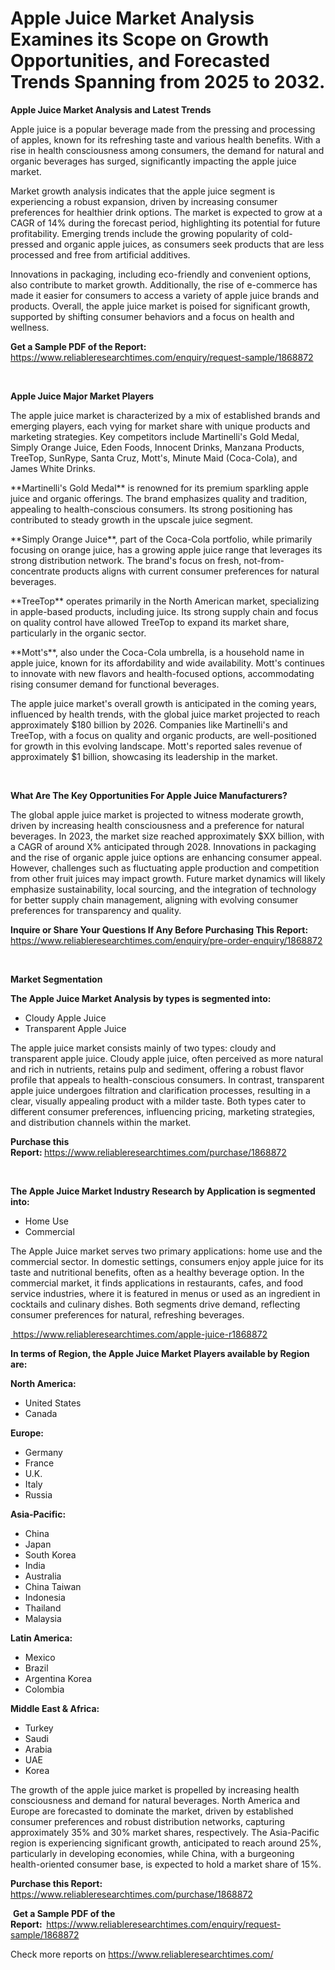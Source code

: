 <p><h1>Apple Juice Market Analysis Examines its Scope on Growth Opportunities, and Forecasted Trends Spanning from 2025 to 2032.</h1></p><p><strong>Apple Juice Market Analysis and Latest Trends</strong></p>
<p><p>Apple juice is a popular beverage made from the pressing and processing of apples, known for its refreshing taste and various health benefits. With a rise in health consciousness among consumers, the demand for natural and organic beverages has surged, significantly impacting the apple juice market.</p><p>Market growth analysis indicates that the apple juice segment is experiencing a robust expansion, driven by increasing consumer preferences for healthier drink options. The market is expected to grow at a CAGR of 14% during the forecast period, highlighting its potential for future profitability. Emerging trends include the growing popularity of cold-pressed and organic apple juices, as consumers seek products that are less processed and free from artificial additives.</p><p>Innovations in packaging, including eco-friendly and convenient options, also contribute to market growth. Additionally, the rise of e-commerce has made it easier for consumers to access a variety of apple juice brands and products. Overall, the apple juice market is poised for significant growth, supported by shifting consumer behaviors and a focus on health and wellness.</p></p>
<p><strong>Get a Sample PDF of the Report:&nbsp;</strong> <a href="https://www.reliableresearchtimes.com/enquiry/request-sample/1868872?utm_campaign=2284&utm_medium=2&utm_source=Github&utm_content=ia&utm_term=14022025&utm_id=apple-juice">https://www.reliableresearchtimes.com/enquiry/request-sample/1868872</a></p>
<p>&nbsp;</p>
<p><strong>Apple Juice Major Market Players</strong></p>
<p><p>The apple juice market is characterized by a mix of established brands and emerging players, each vying for market share with unique products and marketing strategies. Key competitors include Martinelli's Gold Medal, Simply Orange Juice, Eden Foods, Innocent Drinks, Manzana Products, TreeTop, SunRype, Santa Cruz, Mott's, Minute Maid (Coca-Cola), and James White Drinks.</p><p>**Martinelli's Gold Medal** is renowned for its premium sparkling apple juice and organic offerings. The brand emphasizes quality and tradition, appealing to health-conscious consumers. Its strong positioning has contributed to steady growth in the upscale juice segment.</p><p>**Simply Orange Juice**, part of the Coca-Cola portfolio, while primarily focusing on orange juice, has a growing apple juice range that leverages its strong distribution network. The brand's focus on fresh, not-from-concentrate products aligns with current consumer preferences for natural beverages.</p><p>**TreeTop** operates primarily in the North American market, specializing in apple-based products, including juice. Its strong supply chain and focus on quality control have allowed TreeTop to expand its market share, particularly in the organic sector.</p><p>**Mott's**, also under the Coca-Cola umbrella, is a household name in apple juice, known for its affordability and wide availability. Mott's continues to innovate with new flavors and health-focused options, accommodating rising consumer demand for functional beverages.</p><p>The apple juice market's overall growth is anticipated in the coming years, influenced by health trends, with the global juice market projected to reach approximately $180 billion by 2026. Companies like Martinelli's and TreeTop, with a focus on quality and organic products, are well-positioned for growth in this evolving landscape. Mott's reported sales revenue of approximately $1 billion, showcasing its leadership in the market.</p></p>
<p>&nbsp;</p>
<p><strong>What Are The Key Opportunities For Apple Juice Manufacturers?</strong></p>
<p><p>The global apple juice market is projected to witness moderate growth, driven by increasing health consciousness and a preference for natural beverages. In 2023, the market size reached approximately $XX billion, with a CAGR of around X% anticipated through 2028. Innovations in packaging and the rise of organic apple juice options are enhancing consumer appeal. However, challenges such as fluctuating apple production and competition from other fruit juices may impact growth. Future market dynamics will likely emphasize sustainability, local sourcing, and the integration of technology for better supply chain management, aligning with evolving consumer preferences for transparency and quality.</p></p>
<p><strong>Inquire or Share Your Questions If Any Before Purchasing This Report:</strong> <a href="https://www.reliableresearchtimes.com/enquiry/pre-order-enquiry/1868872?utm_campaign=2284&utm_medium=2&utm_source=Github&utm_content=ia&utm_term=14022025&utm_id=apple-juice">https://www.reliableresearchtimes.com/enquiry/pre-order-enquiry/1868872</a></p>
<p>&nbsp;</p>
<p><strong>Market Segmentation</strong></p>
<p><strong>The Apple Juice Market Analysis by types is segmented into:</strong></p>
<p><ul><li>Cloudy Apple Juice</li><li>Transparent Apple Juice</li></ul></p>
<p><p>The apple juice market consists mainly of two types: cloudy and transparent apple juice. Cloudy apple juice, often perceived as more natural and rich in nutrients, retains pulp and sediment, offering a robust flavor profile that appeals to health-conscious consumers. In contrast, transparent apple juice undergoes filtration and clarification processes, resulting in a clear, visually appealing product with a milder taste. Both types cater to different consumer preferences, influencing pricing, marketing strategies, and distribution channels within the market.</p></p>
<p><strong>Purchase this Report:&nbsp;</strong><a href="https://www.reliableresearchtimes.com/purchase/1868872?utm_campaign=2284&utm_medium=2&utm_source=Github&utm_content=ia&utm_term=14022025&utm_id=apple-juice">https://www.reliableresearchtimes.com/purchase/1868872</a></p>
<p>&nbsp;</p>
<p><strong>The Apple Juice Market Industry Research by Application is segmented into:</strong></p>
<p><ul><li>Home Use</li><li>Commercial</li></ul></p>
<p><p>The Apple Juice market serves two primary applications: home use and the commercial sector. In domestic settings, consumers enjoy apple juice for its taste and nutritional benefits, often as a healthy beverage option. In the commercial market, it finds applications in restaurants, cafes, and food service industries, where it is featured in menus or used as an ingredient in cocktails and culinary dishes. Both segments drive demand, reflecting consumer preferences for natural, refreshing beverages.</p></p>
<p><a href="https://www.reliableresearchtimes.com/apple-juice-r1868872?utm_campaign=2284&utm_medium=2&utm_source=Github&utm_content=ia&utm_term=14022025&utm_id=apple-juice">&nbsp;https://www.reliableresearchtimes.com/apple-juice-r1868872</a></p>
<p><strong>In terms of Region, the Apple Juice Market Players available by Region are:</strong></p>
<p>
    <p> <strong> North America: </strong>
        <ul>
            <li>United States</li>
            <li>Canada</li>
        </ul>
        </p> 
    <p> <strong> Europe: </strong>
        <ul>
            <li>Germany</li>
            <li>France</li>
            <li>U.K.</li>
            <li>Italy</li>
            <li>Russia</li>
        </ul>
        </p> 
    <p> <strong> Asia-Pacific: </strong>
        <ul>
            <li>China</li>
            <li>Japan</li>
            <li>South Korea</li>
            <li>India</li>
            <li>Australia</li>
            <li>China Taiwan</li>
            <li>Indonesia</li>
            <li>Thailand</li>
            <li>Malaysia</li>
        </ul>
        </p> 
    <p> <strong> Latin America: </strong>
        <ul>
            <li>Mexico</li>
            <li>Brazil</li>
            <li>Argentina Korea</li>
            <li>Colombia</li>
        </ul>
        </p> 
    <p> <strong> Middle East & Africa: </strong>
        <ul>
            <li>Turkey</li>
            <li>Saudi</li>
            <li>Arabia</li>
            <li>UAE</li>
            <li>Korea</li>
        </ul>
    </p>
    </p>
<p><p>The growth of the apple juice market is propelled by increasing health consciousness and demand for natural beverages. North America and Europe are forecasted to dominate the market, driven by established consumer preferences and robust distribution networks, capturing approximately 35% and 30% market shares, respectively. The Asia-Pacific region is experiencing significant growth, anticipated to reach around 25%, particularly in developing economies, while China, with a burgeoning health-oriented consumer base, is expected to hold a market share of 15%.</p></p>
<p><strong>Purchase this Report: </strong><a href="https://www.reliableresearchtimes.com/purchase/1868872?utm_campaign=2284&utm_medium=2&utm_source=Github&utm_content=ia&utm_term=14022025&utm_id=apple-juice">https://www.reliableresearchtimes.com/purchase/1868872</a></p>
<p>&nbsp;<strong>Get a Sample PDF of the Report:&nbsp;&nbsp;</strong><a href="https://www.reliableresearchtimes.com/enquiry/request-sample/1868872?utm_campaign=2284&utm_medium=2&utm_source=Github&utm_content=ia&utm_term=14022025&utm_id=apple-juice">https://www.reliableresearchtimes.com/enquiry/request-sample/1868872</a></p>
<p><strong></strong></p>
<p>Check more reports on <a href="https://www.reliableresearchtimes.com/?utm_campaign=2284&utm_medium=2&utm_source=Github&utm_content=ia&utm_term=14022025&utm_id=apple-juice">https://www.reliableresearchtimes.com/</a></p>